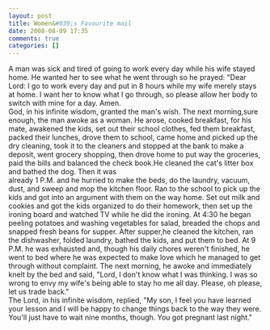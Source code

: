 ```yaml
---
layout: post
title: Women&#039;s Favourite mail
date: 2008-08-09 17:35
comments: true
categories: []
---
```

<p>A man was sick and tired of going to work every day while his wife stayed home. He wanted her to see what he went through so he prayed: "Dear Lord: I go to work every day and put in 8 hours while my wife merely stays at home. I want her to know what I go through, so please allow her body to switch with mine for a day. Amen.
<br />God, in his infinite wisdom, granted the man's wish. The next morning,sure enough, the man awoke as a woman. He arose, cooked breakfast, for his mate, awakened the kids, set out their school clothes, fed them breakfast, packed their lunches, drove them to school, came home and picked up the dry cleaning, took it to the cleaners and stopped at the bank to make a deposit, went grocery shopping, then drove home to put way the groceries, paid the bills and balanced the check book.He cleaned the cat's litter box and bathed the dog. Then it was
<br />already 1 P.M. and he hurried to make the beds, do the laundry, vacuum, dust, and sweep and mop the kitchen floor. Ran to the school to pick up the kids and got into an argument with them on the way home. Set out milk and cookies and got the kids organized to do their homework, then set up the ironing board and watched TV while he did the ironing. At 4:30 he began peeling potatoes and washing vegetables for salad, breaded the chops and snapped fresh beans for supper. After supper,he cleaned the kitchen, ran the dishwasher, folded laundry, bathed the kids, and put them to bed. At 9 P.M. he was exhausted and, though his daily chores weren't finished, he went to bed where he was expected to make love which he managed to get through without complaint. The next morning, he awoke and immediately knelt by the bed and said, "Lord, I don't know what I was thinking. I was so wrong to envy my wife's being able to stay ho me all day. Please, oh please, let us trade back."
<br />The Lord, in his infinite wisdom, replied, "My son, I feel you have learned your lesson and I will be happy to change things back to the way they were. You'll just have to wait nine months, though. You got pregnant last night."
<br /></p>